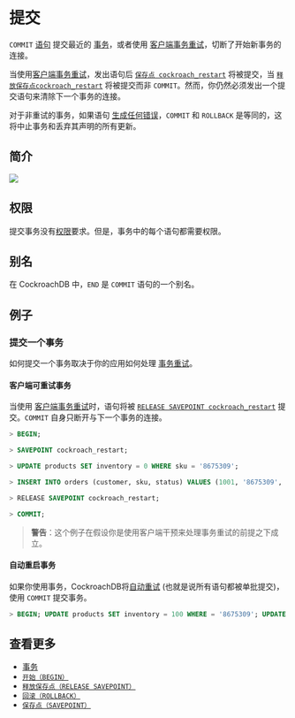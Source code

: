# 提交
`COMMIT` [语句](https://www.cockroachlabs.com/docs/stable/sql-statements.html) 提交最近的 [事务](https://www.cockroachlabs.com/docs/stable/transactions.html)，或者使用 [客户端事务重试](https://www.cockroachlabs.com/docs/stable/transactions.html#client-side-transaction-retries)，切断了开始新事务的连接。

当使用[客户端事务重试](https://www.cockroachlabs.com/docs/stable/transactions.html#client-side-transaction-retries)，发出语句后 [`保存点 cockroach_restart`](https://www.cockroachlabs.com/docs/stable/savepoint.html) 将被提交，当 [`释放保存点cockroach_restart`](https://www.cockroachlabs.com/docs/stable/release-savepoint.html) 将被提交而非 `COMMIT`。然而，你仍然必须发出一个提交语句来清除下一个事务的连接。

对于非重试的事务，如果语句 [生成任何错误](https://www.cockroachlabs.com/docs/stable/transactions.html#error-handling)，`COMMIT` 和 `ROLLBACK` 是等同的，这将中止事务和丢弃其声明的所有更新。

## 简介

![](https://github.com/TechCatsLab/cockroachdb_docs_cn/blob/master/images/commit-synopsis.png)

## 权限

提交事务没有[权限](https://www.cockroachlabs.com/docs/stable/privileges.html)要求。但是，事务中的每个语句都需要权限。

## 别名

在 CockroachDB 中，`END` 是 `COMMIT` 语句的一个别名。

## 例子

### 提交一个事务

如何提交一个事务取决于你的应用如何处理 [事务重试](https://www.cockroachlabs.com/docs/stable/transactions.html#transaction-retries)。

#### 客户端可重试事务

当使用 [客户端事务重试](transactions.html#client-side-transaction-retries)时，语句将被 [`RELEASE SAVEPOINT cockroach_restart`](release-savepoint.html) 提交。`COMMIT` 自身只断开与下一个事务的连接。

~~~ sql
> BEGIN;

> SAVEPOINT cockroach_restart;

> UPDATE products SET inventory = 0 WHERE sku = '8675309';

> INSERT INTO orders (customer, sku, status) VALUES (1001, '8675309', 'new');

> RELEASE SAVEPOINT cockroach_restart;

> COMMIT;
~~~

> **警告**：这个例子在假设你是使用客户端干预来处理事务重试的前提之下成立。

#### 自动重启事务

如果你使用事务，CockroachDB将[自动重试](https://www.cockroachlabs.com/docs/stable/transactions.html#automatic-retries) (也就是说所有语句都被单批提交)，使用 `COMMIT` 提交事务。

~~~ sql
> BEGIN; UPDATE products SET inventory = 100 WHERE = '8675309'; UPDATE products SET inventory = 100 WHERE = '8675310'; COMMIT;
~~~

## 查看更多

- [事务](https://www.cockroachlabs.com/docs/stable/transactions.html)
- [`开始（BEGIN）`](https://www.cockroachlabs.com/docs/stable/begin-transaction.html)
- [`释放保存点（RELEASE SAVEPOINT）`](https://www.cockroachlabs.com/docs/stable/release-savepoint.html)
- [`回滚（ROLLBACK）`](https://www.cockroachlabs.com/docs/stable/rollback-transaction.html)
- [`保存点（SAVEPOINT）`](https://www.cockroachlabs.com/docs/stable/savepoint.html)
